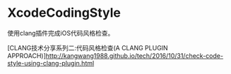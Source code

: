 # XcodeCodingStyle
使用clang插件完成iOS代码风格检查。

[CLANG技术分享系列二:代码风格检查(A CLANG PLUGIN APPROACH)]http://kangwang1988.github.io/tech/2016/10/31/check-code-style-using-clang-plugin.html
